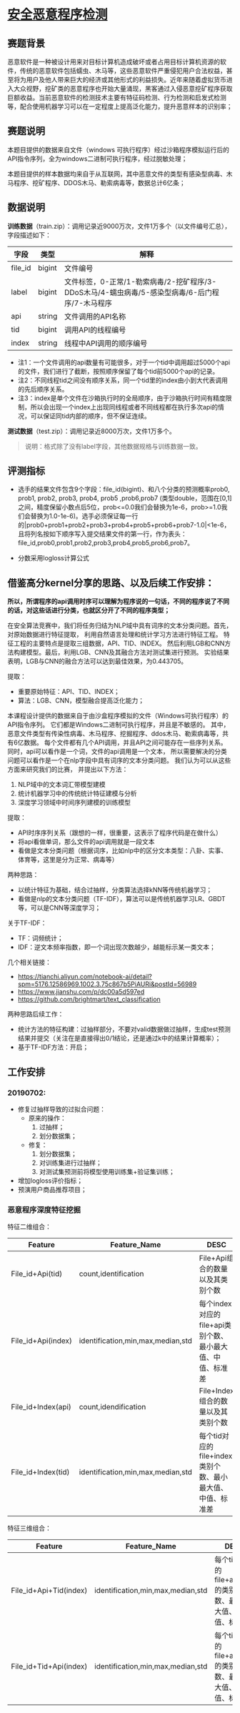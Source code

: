 # [安全恶意程序检测](https://tianchi.aliyun.com/competition/entrance/231694/introduction)

## 赛题背景
恶意软件是一种被设计用来对目标计算机造成破坏或者占用目标计算机资源的软件，传统的恶意软件包括蠕虫、木马等，这些恶意软件严重侵犯用户合法权益，甚至将为用户及他人带来巨大的经济或其他形式的利益损失。近年来随着虚拟货币进入大众视野，挖矿类的恶意程序也开始大量涌现，黑客通过入侵恶意挖矿程序获取巨额收益。当前恶意软件的检测技术主要有特征码检测、行为检测和启发式检测等，配合使用机器学习可以在一定程度上提高泛化能力，提升恶意样本的识别率；

## 赛题说明
本题目提供的数据来自文件（windows 可执行程序）经过沙箱程序模拟运行后的API指令序列，全为windows二进制可执行程序，经过脱敏处理；

本题目提供的样本数据均来自于从互联网，其中恶意文件的类型有感染型病毒、木马程序、挖矿程序、DDOS木马、勒索病毒等，数据总计6亿条；

## 数据说明
**训练数据**（train.zip）：调用记录近9000万次，文件1万多个（以文件编号汇总），字段描述如下：

字段 | 类型 | 解释
-|-|-
file_id | bigint | 文件编号
label | bigint | 文件标签，0-正常/1-勒索病毒/2-挖矿程序/3-DDoS木马/4-蠕虫病毒/5-感染型病毒/6-后门程序/7-木马程序
api | string | 文件调用的API名称
tid | bigint | 调用API的线程编号
index | string | 线程中API调用的顺序编号

- 注1：一个文件调用的api数量有可能很多，对于一个tid中调用超过5000个api的文件，我们进行了截断，按照顺序保留了每个tid前5000个api的记录。
- 注2：不同线程tid之间没有顺序关系，同一个tid里的index由小到大代表调用的先后顺序关系。
- 注3：index是单个文件在沙箱执行时的全局顺序，由于沙箱执行时间有精度限制，所以会出现一个index上出现同线程或者不同线程都在执行多次api的情况，可以保证同tid内部的顺序，但不保证连续。
 
**测试数据**（test.zip）：调用记录近8000万次，文件1万多个。
> 说明：格式除了没有label字段，其他数据规格与训练数据一致。

## 评测指标
- 选手的结果文件包含9个字段：file_id(bigint)、和八个分类的预测概率prob0, prob1, prob2, prob3, prob4, prob5 ,prob6,prob7 (类型double，范围在[0,1]之间，精度保留小数点后5位，prob<=0.0我们会替换为1e-6，prob>=1.0我们会替换为1.0-1e-6)。选手必须保证每一行的|prob0+prob1+prob2+prob3+prob4+prob5+prob6+prob7-1.0|<1e-6，且将列名按如下顺序写入提交结果文件的第一行，作为表头：file_id,prob0,prob1,prob2,prob3,prob4,prob5,prob6,prob7。

- 分数采用logloss计算公式

## 借鉴高分kernel分享的思路、以及后续工作安排：

**所以，所谓程序的api调用时序可以理解为程序说的一句话，不同的程序说了不同的话，对这些话进行分类，也就区分开了不同的程序类型；**

在安全算法竞赛中，我们将任务归结为NLP域中具有词序的文本分类问题。首先，对原始数据进行特征提取，
利用自然语言处理和统计学习方法进行特征工程。
特征工程的主要特点是提取三组数据，API、TID、INDEX。
然后利用LGB和CNN方法构建模型。最后，利用LGB、CNN及其融合方法对测试集进行预测。
实验结果表明，LGB与CNN的融合方法可以达到最佳效果，为0.443705。

提取：
- 重要原始特征：API、TID、INDEX；
- 算法：LGB、CNN，模型融合提高泛化能力；



本课程设计提供的数据来自于由沙盒程序模拟的文件（Windows可执行程序）的API指令序列。
它们都是Windows二进制可执行程序，并且是不敏感的。
其中，恶意文件类型有传染性病毒、木马程序、挖掘程序、ddos木马、勒索病毒等，共有6亿数据。
每个文件都有几个API调用，并且API之间可能存在一些序列关系。
同时，api可以看作是一个词，文件的api调用是一个文本，
所以需要解决的分类问题可以看作是一个在nlp字段中具有词序的文本分类问题。 
我们认为可以从这些方面来研究我们的比赛，
并提出以下方法： 
1. NLP域中的文本词汇带模型建模 
2. 统计机器学习中的传统统计特征建模与分析 
3. 深度学习领域中时间序列建模的训练模型

提取：
- API时序序列关系（跟想的一样，很重要，这表示了程序代码是在做什么）
- 将api看做单词，那么文件的api调用就是一段文本
- 看做是文本分类问题（根据词序，比如nlp中的区分文本类型：八卦、实事、体育等，这里是分为正常、病毒等）


两种思路：
- 以统计特征为基础，结合过抽样，分类算法选择kNN等传统机器学习；
- 看做是nlp的文本分类问题（TF-IDF），算法可以是传统机器学习LR、GBDT等，可以是CNN等深度学习；

关于TF-IDF：
- TF：词频统计；
- IDF：逆文本频率指数，即一个词出现次数越少，越能标示某一类文本；

几个相关链接：
- https://tianchi.aliyun.com/notebook-ai/detail?spm=5176.12586969.1002.3.75c867b5PiAURi&postId=56989
- https://www.jianshu.com/p/dc00a5d597ed
- https://github.com/brightmart/text_classification


两种思路后续工作：
- 统计方法的特征构建：过抽样部分，不要对valid数据做过抽样，生成test预测结果并提交（关注在是直接得出0/1结论，还是通过k中的结果计算概率）；
- 基于TF-IDF方法：开启；

## 工作安排
### 20190702:
- 修复过抽样导致的过拟合问题：
	- 原来的操作：
		1. 过抽样；
		2. 划分数据集；
	- 修复：
		1. 划分数据集；
		2. 对训练集进行过抽样；
		3. 对测试集预测前将模型使用训练集+验证集训练；
- 增加logloss评价指标；
- 预演用户商品推荐项目；

### 恶意程序深度特征挖掘

特征二维组合：

Feature|Feature_Name|DESC|
-|-|-
File_id+Api(tid)|count,identification|File+Api组合的数量以及其类别个数
File_id+Api(index)|identification,min,max,median,std|每个index对应的file+api类别个数、最小最大值、中值、标准差
File_id+Index(api)|count,idendification|File+Index组合的数量以及其类别个数
File_id+Index(tid)|identification,min,max,median,std|每个tid对应的file+index类别个数、最小最大值、中值、标准差

特征三维组合：

Feature|Feature_Name|DESC|
-|-|-
File_id+Api+Tid(index)|identification,min,max,median,std|每个tid对应的file+api+tid的类别个数、最小最大值、中值、标准差
File_id+Tid+Api(index)|identification,min,max,median,std|每个tid对应的file+api+api的类别个数、最小最大值、中值、标准差
